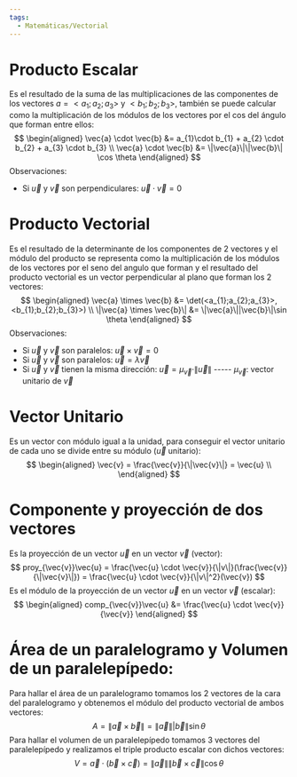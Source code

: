 ```yaml
---
tags:
  - Matemáticas/Vectorial
---
```


# Producto Escalar
Es el resultado de la suma de las multiplicaciones de las componentes de los vectores $a = <a_{1};a_{2};a_{3}>$ y $<b_{1};b_{2};b_{3}>$, también se puede calcular como la multiplicación de los módulos de los vectores por el cos del ángulo que forman entre ellos:
$$
\begin{aligned}
\vec{a} \cdot \vec{b} &= a_{1}\cdot b_{1} + a_{2} \cdot b_{2} + a_{3} \cdot b_{3} \\
\vec{a} \cdot \vec{b} &= \|\vec{a}\|\|\vec{b}\| \cos \theta
\end{aligned}
$$
Observaciones:
- Si $\vec{u}$ y $\vec{v}$ son perpendiculares: $\vec{u} \cdot \vec{v} = 0$
# Producto Vectorial
Es el resultado de la determinante de los componentes de 2 vectores y el módulo del producto se representa como la multiplicación de los módulos de los vectores por el seno del angulo que forman y el resultado del producto vectorial es un vector perpendicular al plano que forman los 2 vectores:
$$
\begin{aligned}
\vec{a} \times \vec{b} &= \det(<a_{1};a_{2};a_{3}>,<b_{1};b_{2};b_{3}>) \\
\|\vec{a} \times \vec{b}\| &= \|\vec{a}\||\vec{b}\|\sin \theta
\end{aligned}
$$
Observaciones:
- Si $\vec{u}$ y $\vec{v}$ son paralelos: $\vec{u} \times \vec{v} = 0$
- Si $\vec{u}$ y $\vec{v}$ son paralelos: $\vec{u} = \lambda\vec{v}$
- Si $\vec{u}$ y $\vec{v}$ tienen la misma dirección: $\vec{u} = \mu_{\vec{v}}\cdot\|\vec{u}\|$ ----- $\mu_{\vec{v}}$: vector unitario de $\vec{v}$
# Vector Unitario
Es un vector con módulo igual a la unidad, para conseguir el vector unitario de cada uno se divide entre su módulo ($\vec{u}$ unitario):
$$
\begin{aligned}
\vec{v} = \frac{\vec{v}}{\|\vec{v}\|} = \vec{u} \\
\end{aligned}
$$
# Componente y proyección de dos vectores
Es la proyección de un vector $\vec{u}$ en un vector $\vec{v}$ (vector): 
$$
proy_{\vec{v}}\vec{u} = \frac{\vec{u} \cdot \vec{v}}{\|v\|}(\frac{\vec{v}}{\|\vec{v}\|}) = \frac{\vec{u} \cdot \vec{v}}{\|v\|^2}(\vec{v})
$$
Es el módulo de la proyección de un vector $\vec{u}$ en un vector $\vec{v}$ (escalar):
$$
\begin{aligned}
comp_{\vec{v}}\vec{u} &= \frac{\vec{u} \cdot \vec{v}}{\vec{v}}
\end{aligned}
$$
# Área de un paralelogramo y Volumen de un paralelepípedo:
Para hallar el área de un paralelogramo tomamos los 2 vectores de la cara del paralelogramo y obtenemos el módulo del producto vectorial de ambos vectores:
$$
A = \|\vec{a} \times \vec{b}\| = \|\vec{a}\||\vec{b}\|\sin \theta
$$
Para hallar el volumen de un paralelepípedo tomamos 3 vectores del paralelepípedo y realizamos el triple producto escalar con dichos vectores:
$$
V = \vec{a} \cdot (\vec{b} \times \vec{c}) = \|\vec{a}\| \|\vec{b} \times \vec{c}\|\cos \theta
$$